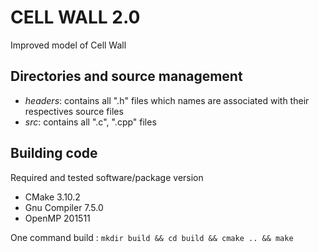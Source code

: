 # CELL WALL 2.0

Improved model of Cell Wall


## Directories and source management

  - *headers*: contains all ".h" files which names are associated with their respectives source files
  - *src*: contains all ".c", ".cpp" files

## Building code

  Required and tested software/package version
  - CMake 3.10.2
  - Gnu Compiler 7.5.0
  - OpenMP 201511

  One command build : `mkdir build && cd build && cmake .. && make`